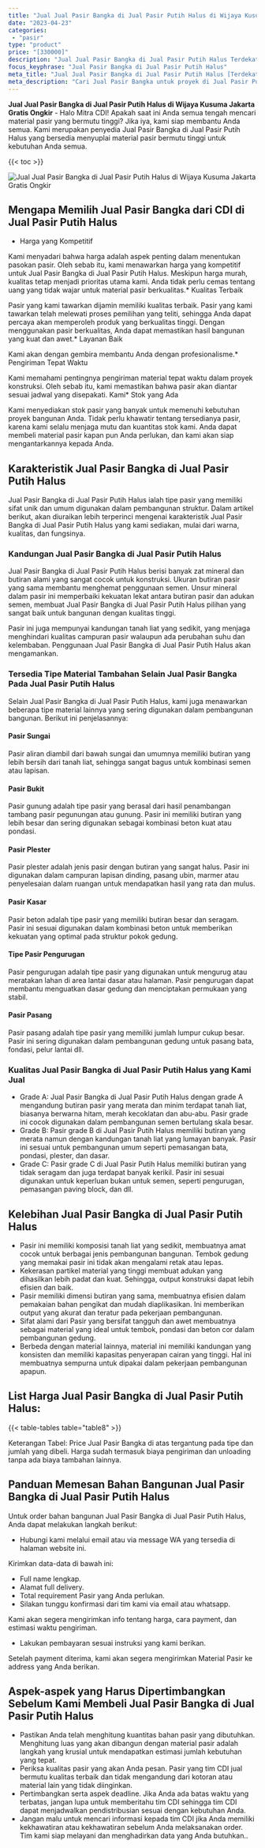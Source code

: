 ```yaml
---
title: "Jual Jual Pasir Bangka di Jual Pasir Putih Halus di Wijaya Kusuma Jakarta Gratis Ongkir"
date: "2023-04-23"
categories:
 - "pasir"
type: "product"
price: "[330000]"
description: "Jual Jual Pasir Bangka di Jual Pasir Putih Halus Terdekat. Jual Pasir Bangka ini sering digunakan dalam proyek konstruksi sebagai material adukan yang berkualitas dan bersih. Silakan hubungi kami untuk informasi lebih lanjut."
focus_keyphrase: "Jual Pasir Bangka di Jual Pasir Putih Halus"
meta_title: "Jual Jual Pasir Bangka di Jual Pasir Putih Halus [Terdekat] - CDI"
meta_description: "Cari Jual Pasir Bangka untuk proyek di Jual Pasir Putih Halus? Kami memiliki Jual Pasir Bangka berkualitas untuk material adukan. Dapatkan penawaran terbaik sekarang."
---
```


**Jual Jual Pasir Bangka di Jual Pasir Putih Halus di Wijaya Kusuma Jakarta Gratis Ongkir** - Halo Mitra CDI! Apakah saat ini Anda semua tengah mencari material pasir yang bermutu tinggi? Jika iya, kami siap membantu Anda semua. Kami merupakan penyedia Jual Pasir Bangka di Jual Pasir Putih Halus yang bersedia menyuplai material pasir bermutu tinggi untuk kebutuhan Anda semua.

{{< toc >}}

![Jual Jual Pasir Bangka di Jual Pasir Putih Halus di Wijaya Kusuma Jakarta Gratis Ongkir](/images/pasir/pasir-bangunan-20.jpg)

## Mengapa Memilih Jual Pasir Bangka dari CDI di Jual Pasir Putih Halus

*   Harga yang Kompetitif

Kami menyadari bahwa harga adalah aspek penting dalam menentukan pasokan pasir. Oleh sebab itu, kami menawarkan harga yang kompetitif untuk Jual Pasir Bangka di Jual Pasir Putih Halus. Meskipun harga murah, kualitas tetap menjadi prioritas utama kami. Anda tidak perlu cemas tentang uang yang tidak wajar untuk material pasir berkualitas.*   Kualitas Terbaik

Pasir yang kami tawarkan dijamin memiliki kualitas terbaik. Pasir yang kami tawarkan telah melewati proses pemilihan yang teliti, sehingga Anda dapat percaya akan memperoleh produk yang berkualitas tinggi. Dengan menggunakan pasir berkualitas, Anda dapat memastikan hasil bangunan yang kuat dan awet.*   Layanan Baik

Kami akan dengan gembira membantu Anda dengan profesionalisme.*   Pengiriman Tepat Waktu

Kami memahami pentingnya pengiriman material tepat waktu dalam proyek konstruksi. Oleh sebab itu, kami memastikan bahwa pasir akan diantar sesuai jadwal yang disepakati. Kami*   Stok yang Ada

Kami menyediakan stok pasir yang banyak untuk memenuhi kebutuhan proyek bangunan Anda. Tidak perlu khawatir tentang tersedianya pasir, karena kami selalu menjaga mutu dan kuantitas stok kami. Anda dapat membeli material pasir kapan pun Anda perlukan, dan kami akan siap mengantarkannya kepada Anda. 

## Karakteristik Jual Pasir Bangka di Jual Pasir Putih Halus

Jual Pasir Bangka di Jual Pasir Putih Halus ialah tipe pasir yang memiliki sifat unik dan umum digunakan dalam pembangunan struktur. Dalam artikel berikut, akan diuraikan lebih terperinci mengenai karakteristik Jual Pasir Bangka di Jual Pasir Putih Halus yang kami sediakan, mulai dari warna, kualitas, dan fungsinya.

### Kandungan Jual Pasir Bangka di Jual Pasir Putih Halus

Jual Pasir Bangka di Jual Pasir Putih Halus berisi banyak zat mineral dan butiran alami yang sangat cocok untuk konstruksi. Ukuran butiran pasir yang sama membantu menghemat penggunaan semen. Unsur mineral dalam pasir ini memperbaiki kekuatan lekat antara butiran pasir dan adukan semen, membuat Jual Pasir Bangka di Jual Pasir Putih Halus pilihan yang sangat baik untuk bangunan dengan kualitas tinggi.

Pasir ini juga mempunyai kandungan tanah liat yang sedikit, yang menjaga menghindari kualitas campuran pasir walaupun ada perubahan suhu dan kelembaban. Penggunaan Jual Pasir Bangka di Jual Pasir Putih Halus akan mengamankan.

### Tersedia Tipe Material Tambahan Selain Jual Pasir Bangka Pada Jual Pasir Putih Halus

Selain Jual Pasir Bangka di Jual Pasir Putih Halus, kami juga menawarkan beberapa tipe material lainnya yang sering digunakan dalam pembangunan bangunan. Berikut ini penjelasannya:

#### Pasir Sungai

Pasir aliran diambil dari bawah sungai dan umumnya memiliki butiran yang lebih bersih dari tanah liat, sehingga sangat bagus untuk kombinasi semen atau lapisan.

#### Pasir Bukit

Pasir gunung adalah tipe pasir yang berasal dari hasil penambangan tambang pasir pegunungan atau gunung. Pasir ini memiliki butiran yang lebih besar dan sering digunakan sebagai kombinasi beton kuat atau pondasi.

#### Pasir Plester

Pasir plester adalah jenis pasir dengan butiran yang sangat halus. Pasir ini digunakan dalam campuran lapisan dinding, pasang ubin, marmer atau penyelesaian dalam ruangan untuk mendapatkan hasil yang rata dan mulus.

#### Pasir Kasar

Pasir beton adalah tipe pasir yang memiliki butiran besar dan seragam. Pasir ini sesuai digunakan dalam kombinasi beton untuk memberikan kekuatan yang optimal pada struktur pokok gedung.

#### Tipe Pasir Pengurugan

Pasir pengurugan adalah tipe pasir yang digunakan untuk mengurug atau meratakan lahan di area lantai dasar atau halaman. Pasir pengurugan dapat membantu menguatkan dasar gedung dan menciptakan permukaan yang stabil.

#### Pasir Pasang

Pasir pasang adalah tipe pasir yang memiliki jumlah lumpur cukup besar. Pasir ini sering digunakan dalam pembangunan gedung untuk pasang bata, fondasi, pelur lantai dll.

### Kualitas Jual Pasir Bangka di Jual Pasir Putih Halus yang Kami Jual

*   Grade A: Jual Pasir Bangka di Jual Pasir Putih Halus dengan grade A mengandung butiran pasir yang merata dan minim terdapat tanah liat, biasanya berwarna hitam, merah kecoklatan dan abu-abu. Pasir grade ini cocok digunakan dalam pembangunan semen bertulang skala besar.
*   Grade B: Pasir grade B di Jual Pasir Putih Halus memiliki butiran yang merata namun dengan kandungan tanah liat yang lumayan banyak. Pasir ini sesuai untuk pembangunan umum seperti pemasangan bata, pondasi, plester, dan dasar.
*   Grade C: Pasir grade C di Jual Pasir Putih Halus memiliki butiran yang tidak seragam dan juga terdapat banyak kerikil. Pasir ini sesuai digunakan untuk keperluan bukan untuk semen, seperti pengurugan, pemasangan paving block, dan dll.

## Kelebihan Jual Pasir Bangka di Jual Pasir Putih Halus

*   Pasir ini memiliki komposisi tanah liat yang sedikit, membuatnya amat cocok untuk berbagai jenis pembangunan bangunan. Tembok gedung yang memakai pasir ini tidak akan mengalami retak atau lepas.
*   Kekerasan partikel material yang tinggi membuat adukan yang dihasilkan lebih padat dan kuat. Sehingga, output konstruksi dapat lebih efisien dan baik.
*   Pasir memiliki dimensi butiran yang sama, membuatnya efisien dalam pemakaian bahan pengikat dan mudah diaplikasikan. Ini memberikan output yang akurat dan teratur pada pekerjaan pembangunan.
*   Sifat alami dari Pasir yang bersifat tangguh dan awet membuatnya sebagai material yang ideal untuk tembok, pondasi dan beton cor dalam pembangunan gedung.
*   Berbeda dengan material lainnya, material ini memiliki kandungan yang konsisten dan memiliki kapasitas penyerapan cairan yang tinggi. Hal ini membuatnya sempurna untuk dipakai dalam pekerjaan pembangunan apapun.

## List Harga Jual Pasir Bangka di Jual Pasir Putih Halus:

{{< table-tables table="table8" >}}

Keterangan Tabel: Price Jual Pasir Bangka di atas tergantung pada tipe dan jumlah yang dibeli. Harga sudah termasuk biaya pengiriman dan unloading tanpa ada biaya tambahan lainnya.

## Panduan Memesan Bahan Bangunan Jual Pasir Bangka di Jual Pasir Putih Halus

Untuk order bahan bangunan Jual Pasir Bangka di Jual Pasir Putih Halus, Anda dapat melakukan langkah berikut:

*   Hubungi kami melalui email atau via message WA yang tersedia di halaman website ini.

Kirimkan data-data di bawah ini:

*   Full name lengkap.
*   Alamat full delivery.
*   Total requirement Pasir yang Anda perlukan.
*   Silakan tunggu konfirmasi dari tim kami via email atau whatsapp.

Kami akan segera mengirimkan info tentang harga, cara payment, dan estimasi waktu pengiriman.
*   Lakukan pembayaran sesuai instruksi yang kami berikan.

Setelah payment diterima, kami akan segera mengirimkan Material Pasir ke address yang Anda berikan.

## Aspek-aspek yang Harus Dipertimbangkan Sebelum Kami Membeli Jual Pasir Bangka di Jual Pasir Putih Halus

*   Pastikan Anda telah menghitung kuantitas bahan pasir yang dibutuhkan. Menghitung luas yang akan dibangun dengan material pasir adalah langkah yang krusial untuk mendapatkan estimasi jumlah kebutuhan yang tepat.
*   Periksa kualitas pasir yang akan Anda pesan. Pasir yang tim CDI jual bermutu kualitas terbaik dan tidak mengandung dari kotoran atau material lain yang tidak diinginkan.
*   Pertimbangkan serta aspek deadline. Jika Anda ada batas waktu yang terbatas, jangan lupa untuk memberitahu tim CDI sehingga tim CDI dapat menjadwalkan pendistribusian sesuai dengan kebutuhan Anda.
*   Jangan malu untuk mencari informasi kepada tim CDI jika Anda memiliki kekhawatiran atau kekhawatiran sebelum Anda melaksanakan order. Tim kami siap melayani dan menghadirkan data yang Anda butuhkan..